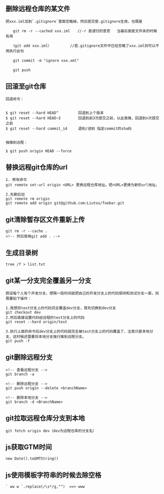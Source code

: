 ## 删除远程仓库的某文件
```
把xxx.iml加到`.gitignore`里面忽略掉，然后提交使.gitignore生效，也既是

　　git rm -r --cached xxx.iml　　//-r 是递归的意思   当最后面是文件夹的时候有用

　　（git add xxx.iml）　　　　　 //若.gitignore文件中已经忽略了xxx.iml则可以不用执行此句

　　git commit -m "ignore xxx.xml"

　　git push
```
## 回滚至git仓库
```
回退命令：


$ git reset --hard HEAD^         回退到上个版本
$ git reset --hard HEAD~3        回退到前3次提交之前，以此类推，回退到n次提交之前
$ git reset --hard commit_id     退到/进到 指定commit的sha码


强推到远程：

$ git push origin HEAD --force
```
## 替换远程git仓库的url
```
1. 修改命令
git remote set-url origin <URL> 更换远程仓库地址。把<URL>更换为新的url地址。

2.先删后加
git remote rm origin
git remote add origin git@github.com:Liutos/foobar.git
```
## git清除暂存区文件重新上传
```
git rm -r --cache .
<!-- 然后使用git add . -->
```
## 生成目录树
```
tree /f > list.txt
```
## git某一分支完全覆盖另一分支
```
假设每个人有个开发分支，想隔一段时间就把自己的开发分支上的代码保持和测试分支一直，则需要如下操作：

1.我想将test分支上的代码完全覆盖dev分支，首先切换到dev分支
git checkout dev
2.然后直接设置代码给远程的test分支上的代码
git reset --hard origin/test

3.执行上面的命令后dev分支上的代码就完全被test分支上的代码覆盖了，注意只是本地分支，这时候还需要将本地分支强行推到远程分支。
git push -f
```
## git删除远程分支
```
<!-- 查看远程分支 -->
git branch -a

<!-- 删除远程分支 -->
git push origin --delete <branchName>

<!-- 删除本地分支 -->
git branch -d <BranchName>
```
## git拉取远程仓库分支到本地
```
git fetch origin dev（dev为远程仓库的分支名）
```
## js获取GTM时间
```
new Date().toGMTString()
```
## js使用模板字符串的时候去除空格
```
` ww w `.replace(/\s*/g,"")  ==> www
```